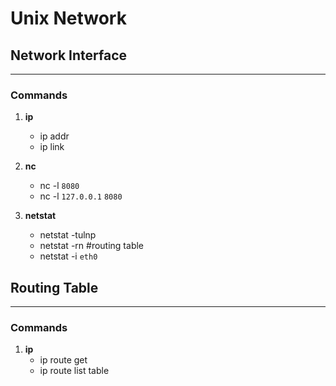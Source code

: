 # Unix Network

## Network Interface

--------------------------------------------------

### Commands

1. **ip**
    - ip addr
    - ip link

1. **nc**
    - nc -l `8080`
    - nc -l `127.0.0.1` `8080`
1. **netstat**
    - netstat -tulnp
    - netstat -rn #routing table
    - netstat -i `eth0`

## Routing Table

--------------------------------------------------

### Commands

1. **ip**
    - ip route get
    - ip route list table
